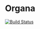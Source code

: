 Organa
========

[![Build Status](https://travis-ci.org/sharmilajesupaul/organa.svg?branch=master)](https://travis-ci.org/sharmilajesupaul/organa)
